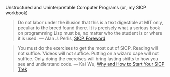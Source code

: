 Unstructured and Uninterpretable Computer Programs (or, my SICP workbook)

> Do not labor under the illusion that this is a text digestible at
> MIT only, peculiar to the breed found there. It is precisely what a
> serious book on programming Lisp must be, no matter who the student
> is or where it is used.
> — Alan J. Perlis, [SICP Foreword](http://mitpress.mit.edu/sicp/full-text/book/book-Z-H-5.html#%25_chap_Temp_2)

> You must do the exercises to get the most out of SICP. Reading will
> not suffice. Videos will not suffice. Putting on a wizard cape will
> not suffice. Only doing the exercises will bring lasting shifts to
> how you see and understand code.
> — Kai Wu, [Why and How to Start Your SICP Trek](http://hackerretreat.com/why-how-start-sicp/)
